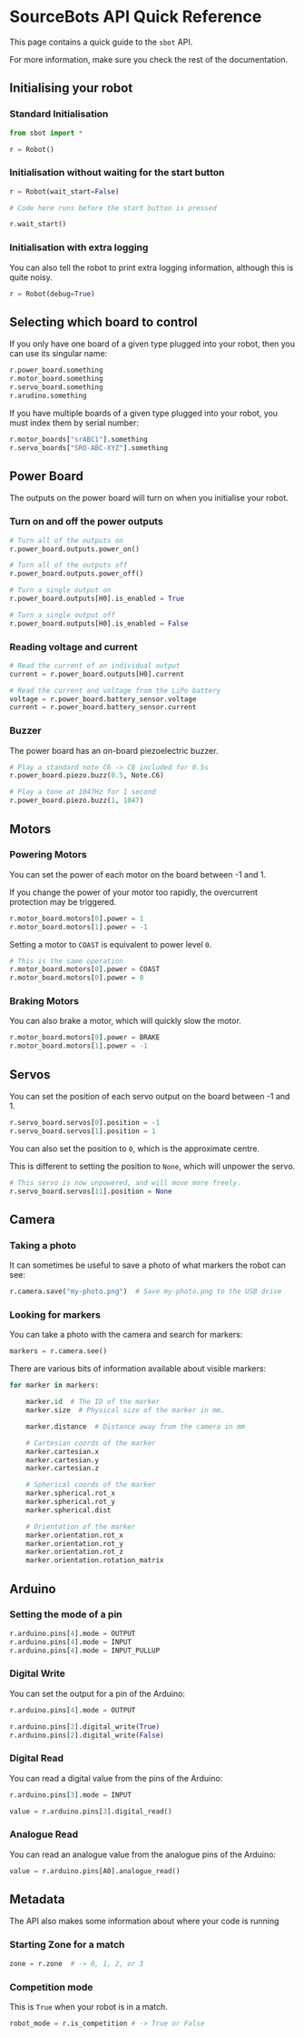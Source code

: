 # SourceBots API Quick Reference

This page contains a quick guide to the `sbot` API.

For more information, make sure you check the rest of the documentation.

## Initialising your robot

### Standard Initialisation

~~~~~ python
from sbot import *

r = Robot()
~~~~~

### Initialisation without waiting for the start button

~~~~~ python
r = Robot(wait_start=False)

# Code here runs before the start button is pressed

r.wait_start()
~~~~~

### Initialisation with extra logging

You can also tell the robot to print extra logging information, although this is quite noisy.

~~~~~ python
r = Robot(debug=True)
~~~~~

## Selecting which board to control

If you only have one board of a given type plugged into your robot, then you can use its singular name:

~~~~~ python
r.power_board.something
r.motor_board.something
r.servo_board.something
r.arudino.something
~~~~~

If you have multiple boards of a given type plugged into your robot, you must index them by serial number:

~~~~~ python
r.motor_boards["srABC1"].something
r.servo_boards["SRO-ABC-XYZ"].something
~~~~~

## Power Board

The outputs on the power board will turn on when you initialise your robot.

### Turn on and off the power outputs

~~~~~ python
# Turn all of the outputs on
r.power_board.outputs.power_on()

# Turn all of the outputs off
r.power_board.outputs.power_off()

# Turn a single output on
r.power_board.outputs[H0].is_enabled = True

# Turn a single output off
r.power_board.outputs[H0].is_enabled = False
~~~~~

### Reading voltage and current

~~~~~ python
# Read the current of an individual output
current = r.power_board.outputs[H0].current

# Read the current and voltage from the LiPo battery
voltage = r.power_board.battery_sensor.voltage
current = r.power_board.battery_sensor.current
~~~~~

### Buzzer

The power board has an on-board piezoelectric buzzer.

~~~~~ python
# Play a standard note C6 -> C8 included for 0.5s
r.power_board.piezo.buzz(0.5, Note.C6)

# Play a tone at 1047Hz for 1 second
r.power_board.piezo.buzz(1, 1047)
~~~~~

## Motors

### Powering Motors

You can set the power of each motor on the board between -1 and 1.

If you change the power of your motor too rapidly, the overcurrent protection may be triggered.

~~~~~ python
r.motor_board.motors[0].power = 1
r.motor_board.motors[1].power = -1
~~~~~

Setting a motor to `COAST` is equivalent to power level `0`.

~~~~~ python
# This is the same operation
r.motor_board.motors[0].power = COAST
r.motor_board.motors[0].power = 0
~~~~~

### Braking Motors

You can also brake a motor, which will quickly slow the motor.

~~~~~ python
r.motor_board.motors[0].power = BRAKE
r.motor_board.motors[1].power = -1
~~~~~

## Servos

You can set the position of each servo output on the board between -1 and 1.

~~~~~ python
r.servo_board.servos[0].position = -1
r.servo_board.servos[1].position = 1
~~~~~

You can also set the position to `0`, which is the approximate centre.

This is different to setting the position to `None`, which will unpower the servo.

~~~~~ python
# This servo is now unpowered, and will move more freely.
r.servo_board.servos[11].position = None
~~~~~

## Camera

### Taking a photo

It can sometimes be useful to save a photo of what markers the robot can see:

~~~~~ python
r.camera.save("my-photo.png")  # Save my-photo.png to the USB drive
~~~~~

### Looking for markers

You can take a photo with the camera and search for markers:

~~~~~ python
markers = r.camera.see()
~~~~~

There are various bits of information available about visible markers:

~~~~~ python
for marker in markers:

    marker.id  # The ID of the marker
    marker.size  # Physical size of the marker in mm.

    marker.distance  # Distance away from the camera in mm

    # Cartesian coords of the marker
    marker.cartesian.x
    marker.cartesian.y
    marker.cartesian.z

    # Spherical coords of the marker
    marker.spherical.rot_x
    marker.spherical.rot_y
    marker.spherical.dist

    # Orientation of the marker
    marker.orientation.rot_x
    marker.orientation.rot_y
    marker.orientation.rot_z
    marker.orientation.rotation_matrix
~~~~~

## Arduino

### Setting the mode of a pin

~~~~~ python
r.arduino.pins[4].mode = OUTPUT
r.arduino.pins[4].mode = INPUT
r.arduino.pins[4].mode = INPUT_PULLUP
~~~~~

### Digital Write

You can set the output for a pin of the Arduino:

~~~~~ python
r.arduino.pins[4].mode = OUTPUT

r.arduino.pins[2].digital_write(True)
r.arduino.pins[2].digital_write(False)
~~~~~

### Digital Read

You can read a digital value from the pins of the Arduino:

~~~~~ python
r.arduino.pins[3].mode = INPUT

value = r.arduino.pins[3].digital_read()
~~~~~

### Analogue Read

You can read an analogue value from the analogue pins of the Arduino:

~~~~~ python
value = r.arduino.pins[A0].analogue_read()
~~~~~

## Metadata

The API also makes some information about where your code is running

### Starting Zone for a match

~~~~~ python
zone = r.zone  # -> 0, 1, 2, or 3
~~~~~

### Competition mode

This is `True` when your robot is in a match.

~~~~~ python
robot_mode = r.is_competition # -> True or False
~~~~~
